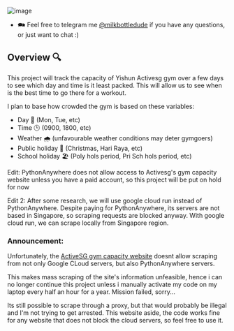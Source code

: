 
![image](https://github.com/user-attachments/assets/7abca600-0b5a-4ecc-a3c8-e26035981dc2)

- 🗪 Feel free to telegram me [@milkbottledude](https://t.me/milkbottledude) if you have any questions, or just want to chat :)

## Overview 🔍
This project will track the capacity of Yishun Activesg gym over a few days to see which day and time is it least packed. This will allow us to see when is the best time to go there for a workout.

I plan to base how crowded the gym is based on these variables:
- Day 📅 (Mon, Tue, etc) 
- Time 🕒 (0900, 1800, etc)
- Weather 🌧️ (unfavourable weather conditions may deter gymgoers)
- Public holiday 🎉 (Christmas, Hari Raya, etc)
- School holiday 🏖️ (Poly hols period, Pri Sch hols period, etc)

Edit: PythonAnywhere does not allow access to Activesg's gym capacity website unless you have a paid account, so this project will be put on hold for now

Edit 2: After some research, we will use google cloud run instead of PythonAnywhere. Despite paying for PythonAnywhere, its servers are not based in Singapore, so scraping requests are blocked anyway. With google cloud run, we can scrape locally from Singapore region.

### Announcement: 
Unfortunately, the [ActiveSG gym capacity website](https://crowdcapacity.net/) doesnt allow scraping from not only Google CLoud servers, but also PythonAnywhere servers. 

This makes mass scraping of the site's information unfeasible, hence i can no longer continue this project unless i manually activate my code on my laptop every half an hour for a year. Mission failed, sorry...

Its still possible to scrape through a proxy, but that would probably be illegal and I'm not trying to get arrested. This website aside, the code works fine for any website that does not block the cloud servers, so feel free to use it.
